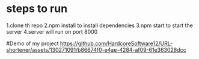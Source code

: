 # steps to run
1.clone th repo
2.npm install to install dependencies
3.npm start to start the server
4.server will run on port 8000

#Demo of my project
https://github.com/HardcoreSoftware12/URL-shortener/assets/130271091/b86674f0-e4ae-4284-af09-61e363028dcc

